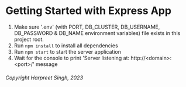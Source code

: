 # Getting Started with Express App

1. Make sure '.env' (with PORT, DB_CLUSTER, DB_USERNAME, DB_PASSWORD & DB_NAME environment variables) file exists in
   this project root.
2. Run `npm install` to install all dependencies
3. Run `npm start` to start the server application
4. Wait for the console to print 'Server listening at: http://\<domain\>\:\<port\>/' message

###### Copyright Harpreet Singh, 2023